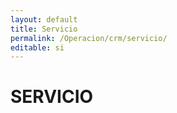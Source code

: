```yaml
---
layout: default
title: Servicio
permalink: /Operacion/crm/servicio/
editable: si
---
```


# SERVICIO

